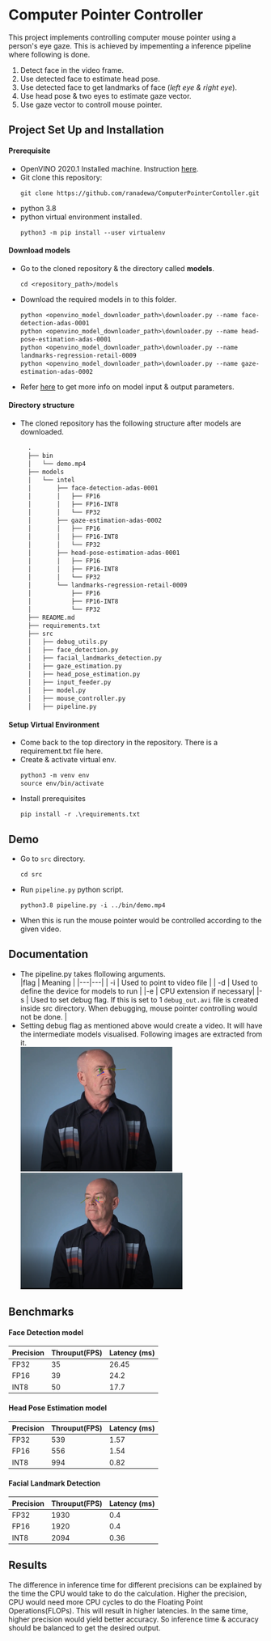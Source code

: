 # Computer Pointer Controller

This project implements controlling computer mouse pointer using a person's eye gaze. This is achieved by impementing a inference pipeline where following is done.
1. Detect face in the video frame.
2. Use detected face to estimate head pose.
3. Use detected face to get landmarks of face (*left eye & right eye*).
4. Use head pose & two eyes to estimate gaze vector.
5. Use gaze vector to controll mouse pointer.

## Project Set Up and Installation
#### Prerequisite
* OpenVINO 2020.1 Installed machine. Instruction [here](https://docs.openvinotoolkit.org/2020.1/index.html).
* Git clone this repository:
  ```
  git clone https://github.com/ranadewa/ComputerPointerContoller.git
  ```
* python 3.8
* python virtual environment installed.
    ```
    python3 -m pip install --user virtualenv
    ```  
#### Download models
* Go to the cloned repository & the directory called **models**.
  ```
  cd <repository_path>/models
  ```
* Download the required models in to this folder.
    ```
    python <openvino_model_downloader_path>\downloader.py --name face-detection-adas-0001
    python <openvino_model_downloader_path>\downloader.py --name head-pose-estimation-adas-0001
    python <openvino_model_downloader_path>\downloader.py --name landmarks-regression-retail-0009
    python <openvino_model_downloader_path>\downloader.py --name gaze-estimation-adas-0002
    ```
* Refer [here]() to get more info on model input & output parameters.
#### Directory structure
* The cloned repository has the following structure after models are downloaded.
  ```
    .
    ├── bin
    │   └── demo.mp4
    ├── models
    │   └── intel
    │       ├── face-detection-adas-0001
    │       │   ├── FP16
    │       │   ├── FP16-INT8
    │       │   └── FP32
    │       ├── gaze-estimation-adas-0002
    │       │   ├── FP16
    │       │   ├── FP16-INT8
    │       │   └── FP32
    │       ├── head-pose-estimation-adas-0001
    │       │   ├── FP16
    │       │   ├── FP16-INT8
    │       │   └── FP32
    │       └── landmarks-regression-retail-0009
    │           ├── FP16
    │           ├── FP16-INT8
    │           └── FP32
    ├── README.md
    ├── requirements.txt
    ├── src
    │   ├── debug_utils.py
    │   ├── face_detection.py
    │   ├── facial_landmarks_detection.py
    │   ├── gaze_estimation.py
    │   ├── head_pose_estimation.py
    │   ├── input_feeder.py
    │   ├── model.py
    │   ├── mouse_controller.py
    │   ├── pipeline.py
  ```
#### Setup Virtual Environment
* Come back to the top directory in the repository. There is a requirement.txt file here.
* Create & activate virtual env.
    ```
    python3 -m venv env
    source env/bin/activate
    ```
* Install prerequisites
    ```
    pip install -r .\requirements.txt
    ```

## Demo
* Go to ```src``` directory.
    ```
    cd src
    ```
* Run ```pipeline.py``` python script.
    ```
    python3.8 pipeline.py -i ../bin/demo.mp4
    ```
* When this is run the mouse pointer would be controlled according to the given video.

## Documentation
* The pipeline.py takes flollowing arguments.  
    |flag | Meaning |
    |---|---|
    | -i  | Used to point to video file   |
    |  -d | Used to define the device for models to run |
    |-e | CPU extension if necessary|
    |-s | Used to set debug flag. If this is set to 1 ```debug_out.avi``` file is created inside src directory. When debugging, mouse pointer controlling would not be done. |
* Setting debug flag as mentioned above would create a video. It will have the intermediate models visualised. Following images are extracted from it.  
    <img src="images/debug_out1.png" width="300"/>
    <img src="images/debug_out2.png" width="320"/>

## Benchmarks

#### Face Detection model
| Precision | Throuput(FPS) | Latency (ms) |
|---|---|---|
| FP32 | 35 | 26.45|
| FP16 | 39 | 24.2 |
| INT8 | 50 | 17.7 |
#### Head Pose Estimation model
| Precision | Throuput(FPS) | Latency (ms) |
|---|---|---|
| FP32 | 539 | 1.57|
| FP16 | 556 | 1.54 |
| INT8 | 994 | 0.82 |

#### Facial Landmark Detection
| Precision | Throuput(FPS) | Latency (ms) |
|---|---|---|
| FP32 | 1930 | 0.4|
| FP16 | 1920 | 0.4 |
| INT8 | 2094 | 0.36 |
## Results
The difference in inference time for different precisions can be explained by the time the CPU would take to do the calculation. Higher the precision, CPU would need more CPU cycles to do the Floating Point Operations(FLOPs). This will result in higher latencies. In the same time, higher precision would yield better accuracy. So inference time & accuracy should be balanced to get the desired output.
